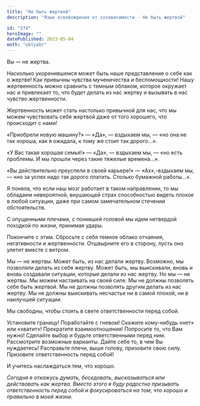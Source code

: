 ```yaml
---
title: "Не быть жертвой"
description: "Язык освобождения от созависимости - Не быть жертвой"

id: "274"
heroImage: ""
datePublished: 2023-05-04
moth: "oktyabr"
---
```


Вы — не жертва.

Насколько укоренившемся может быть наше представление о себе как о жертве! Как
привычны чувства мученичества и беспомощности! Нашу жертвенность можно
сравнить с темным облаком, которое окружает нас и привлекает то, что будет
делать из нас жертву и вызывать в нас чувство жертвенности.

Жертвенность может стать настолько привычной для нас, что мы можем чувствовать
себя жертвой даже от того хорошего, что происходит с нами!

«Приобрели новую машину?» — «Да», — вздыхаем мы, — «но она не так хороша, как
я ожидала, к тому же стоит так дорого…».

«У Вас такая хорошая семья!» — «Да», — вздыхаем мы, — «но есть проблемы. И мы
прошли через такие тяжелые времена…».

«Вы действительно преуспели в своей карьере!» — «Ах»,-вздыхаем мы, — «но за
успех надо так дорого платить. Столько бумажной работы…».

Я поняла, что если наш мозг работает в таком направлении, то мы обладаем
невероятной, внушающей страх способностью видеть плохое в любой ситуации, даже
при самом замечательном стечении обстоятельств.

С опущенными плечами, с поникшей головой мы идем нетвердой походкой по жизни,
принимая удары.

Покончите с этим. Сбросьте с себя темное облако отчаяния, негативности и
жертвенности. Отшвырните его в сторону, пусть оно улетит вместе с ветром.

Мы — не жертвы. Может быть, из нас делали жертву. Возможно, мы позволяли
делать из себя жертву. Может быть, мы выискивали, вновь и вновь создавали
ситуации, которые делали из нас жертву. Но мы — не жертвы. Мы можем настаивать
на своей силе. Мы не должны позволять себе быть жертвой. Мы не должны
позволять другим делать из нас жертву. Мы не должны выискивать несчастье ни в
самой плохой, ни в наилучшей ситуации.

Мы свободны, чтобы стоять в свете ответственности перед собой.

Установите границу! Поработайте с гневом! Скажите кому-нибудь «нет» или
«хватит»! Прекратите взаимоотношения! Попросите то, что Вам нужно! Сделайте
выбор и будьте ответственными перед ним. Рассмотрите возможные варианты. Дайте
себе то, в чем Вы нуждаетесь! Расправьте плечи, выше голову, призовите свою
силу. Призовите ответственность перед собой!

И учитесь наслаждаться тем, что хорошо.

_Сегодня_ _я_ _откажусь_ _думать,_ _беседовать,_ _высказываться_ _или_
_действовать_ _как_ _жертва._ _Вместо_ _этого_ _я_ _буду_ _радостно_
_призывать_ _ответственность_ _перед_ _собой_ _и_ _фокусироваться_ _на_ _том,_
_что_ _хорошо_ _и_ _правильно_ _в_ _моей_ _жизни._
